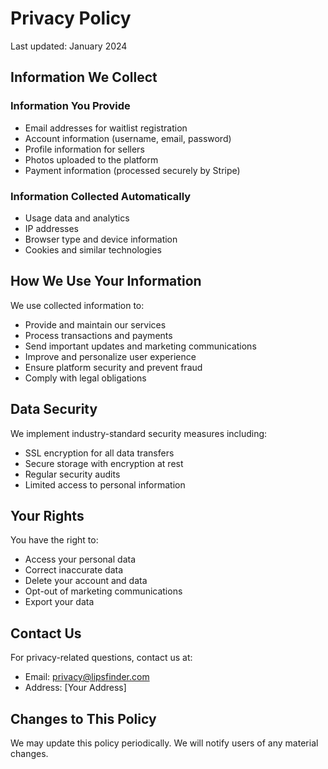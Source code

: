 # Privacy Policy

Last updated: January 2024

## Information We Collect

### Information You Provide
- Email addresses for waitlist registration
- Account information (username, email, password)
- Profile information for sellers
- Photos uploaded to the platform
- Payment information (processed securely by Stripe)

### Information Collected Automatically
- Usage data and analytics
- IP addresses
- Browser type and device information
- Cookies and similar technologies

## How We Use Your Information

We use collected information to:
- Provide and maintain our services
- Process transactions and payments
- Send important updates and marketing communications
- Improve and personalize user experience
- Ensure platform security and prevent fraud
- Comply with legal obligations

## Data Security

We implement industry-standard security measures including:
- SSL encryption for all data transfers
- Secure storage with encryption at rest
- Regular security audits
- Limited access to personal information

## Your Rights

You have the right to:
- Access your personal data
- Correct inaccurate data
- Delete your account and data
- Opt-out of marketing communications
- Export your data

## Contact Us

For privacy-related questions, contact us at:
- Email: privacy@lipsfinder.com
- Address: [Your Address]

## Changes to This Policy

We may update this policy periodically. We will notify users of any material changes.
